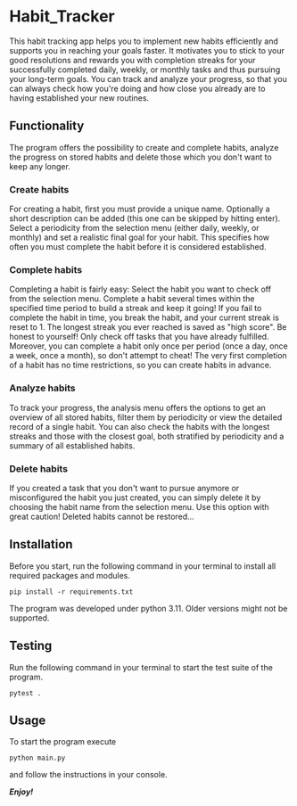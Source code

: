 # Habit_Tracker

This habit tracking app helps you to implement new habits efficiently and supports you in reaching your goals faster. It
motivates you to stick to your good resolutions and rewards you with completion streaks for your successfully completed
daily, weekly, or monthly tasks and thus pursuing your long-term goals. You can track and analyze your progress, so that
you can always check how you're doing and how close you already are to having established your new routines.

## Functionality
The program offers the possibility to create and complete habits, analyze the progress on stored habits and delete
those which you don't want to keep any longer.

### Create habits
For creating a habit, first you must provide a unique name. Optionally a short description can be added (this one
can be skipped by hitting enter). Select a periodicity from the selection menu (either daily, weekly, or monthly) and set
a realistic final goal for your habit. This specifies how often you must complete the habit before it is considered
established.

### Complete habits
Completing a habit is fairly easy: Select the habit you want to check off from the selection menu. Complete a habit
several times within the specified time period to build a streak and keep it going! If you fail to complete the habit in
time, you break the habit, and your current streak is reset to 1. The longest streak you ever reached is saved as
"high score". Be honest to yourself! Only check off tasks that you have already fulfilled. Moreover, you can complete a
habit only once per period (once a day, once a week, once a month), so don't attempt to cheat!
The very first completion of a habit has no time restrictions, so you can create habits in advance.

### Analyze habits
To track your progress, the analysis menu offers the options to get an overview of all stored habits, filter them by
periodicity or view the detailed record of a single habit. You can also check the habits with the longest streaks and
those with the closest goal, both stratified by periodicity and a summary of all established habits.

### Delete habits
If you created a task that you don't want to pursue anymore or misconfigured the habit you just created, you can simply
delete it by choosing the habit name from the selection menu. Use this option with great caution! Deleted habits cannot
be restored...

## Installation
Before you start, run the following command in your terminal to install all required packages and modules.
```shell
pip install -r requirements.txt
```
The program was developed under python 3.11. Older versions might not be supported.

## Testing
Run the following command in your terminal to start the test suite of the program.
```shell
pytest .
```

## Usage
To start the program execute
```shell
python main.py
```
and follow the instructions in your console.

**_Enjoy!_**
